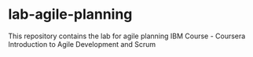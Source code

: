 # lab-agile-planning
This repository contains the lab for agile planning 
IBM Course - Coursera
Introduction to Agile Development and Scrum 
